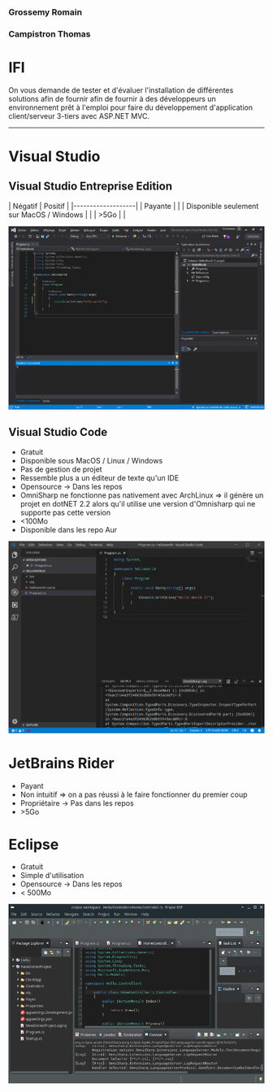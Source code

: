 ### Grossemy Romain
### Campistron Thomas

IFI
===

On vous demande de tester et d'évaluer l'installation de différentes solutions afin de fournir afin de fournir à des développeurs un environnement prêt à l'emploi pour faire du développement d'application client/serveur 3-tiers avec ASP.NET MVC.

------------------

Visual Studio
=============

Visual Studio Entreprise Edition
--------------------------------

| Négatif | Positif |
|-------------------|
| Payante |         |
| Disponible seulement sur MacOS / Windows |   |
| \>5Go  |  |

![](illustration/visual-studio-entreprise.png)

Visual Studio Code
------------------

* Gratuit
* Disponible sous MacOS / Linux / Windows
* Pas de gestion de projet
* Ressemble plus a un éditeur de texte qu'un IDE
* Opensource -> Dans les repos
* OmniSharp ne fonctionne pas nativement avec ArchLinux => il génère un projet en dotNET 2.2 alors qu'il utilise une version d'Omnisharp qui ne supporte pas cette version
* \<100Mo
* Disponible dans les repo Aur

![](illustration/visual-studio-code.png)

JetBrains Rider
===============

* Payant
* Non intuitif => on a pas réussi à le faire fonctionner du premier coup
* Propriétaire -> Pas dans les repos
* \>5Go

Eclipse
=======

* Gratuit
* Simple d'utilisation
* Opensource -> Dans les repos
* \< 500Mo

![](illustration/eclipse.png)
